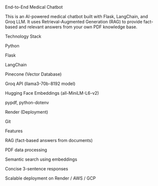 End-to-End Medical Chatbot

This is an AI-powered medical chatbot built with Flask, LangChain, and Groq LLM. It uses Retrieval-Augmented Generation (RAG) to provide fact-based and relevant answers from your own PDF knowledge base.

Technology Stack

Python

Flask

LangChain

Pinecone (Vector Database)

Groq API (llama3-70b-8192 model)

Hugging Face Embeddings (all-MiniLM-L6-v2)

pypdf, python-dotenv

Render (Deployment)

Git

Features

RAG (fact-based answers from documents)

PDF data processing

Semantic search using embeddings

Concise 3-sentence responses

Scalable deployment on Render / AWS / GCP